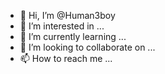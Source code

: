 - 👋 Hi, I’m @Human3boy
- 👀 I’m interested in ...
- 🌱 I’m currently learning ...
- 💞️ I’m looking to collaborate on ...
- 📫 How to reach me ...

<!---
Human3boy/Human3boy is a ✨ special ✨ repository because its `README.md` (this file) appears on your GitHub profile.
You can click the Preview link to take a look at your changes.
--->
